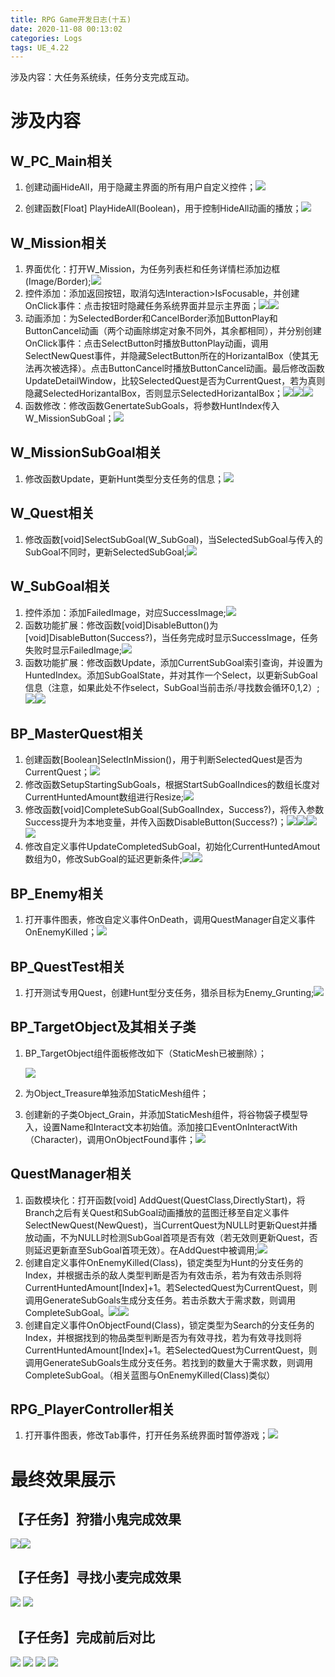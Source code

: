 ```yaml
---
title: RPG Game开发日志(十五)
date: 2020-11-08 00:13:02
categories: Logs
tags: UE_4.22
---
```


涉及内容：大任务系统续，任务分支完成互动。

<!--more-->

# 涉及内容


## W_PC_Main相关

1. 创建动画HideAll，用于隐藏主界面的所有用户自定义控件；<img src='https://img-blog.csdnimg.cn/20201108003424947.png'>

2. 创建函数[Float] PlayHideAll(Boolean)，用于控制HideAll动画的播放；<img src='https://img-blog.csdnimg.cn/20201108004704213.png'>

   
## W_Mission相关

1. 界面优化：打开W_Mission，为任务列表栏和任务详情栏添加边框(Image/Border);<img src='https://img-blog.csdnimg.cn/20201108002312944.png'>
2. 控件添加：添加返回按钮，取消勾选Interaction>IsFocusable，并创建OnClick事件：点击按钮时隐藏任务系统界面并显示主界面；<img src='https://img-blog.csdnimg.cn/20201108004137729.png'><img src='https://img-blog.csdnimg.cn/20201108012623353.png'>
3. 动画添加：为SelectedBorder和CancelBorder添加ButtonPlay和ButtonCancel动画（两个动画除绑定对象不同外，其余都相同），并分别创建OnClick事件：点击SelectButton时播放ButtonPlay动画，调用SelectNewQuest事件，并隐藏SelectButton所在的HorizantalBox（使其无法再次被选择）。点击ButtonCancel时播放ButtonCancel动画。最后修改函数UpdateDetailWindow，比较SelectedQuest是否为CurrentQuest，若为真则隐藏SelectedHorizantalBox，否则显示SelectedHorizantalBox；<img src='https://img-blog.csdnimg.cn/20201108012156563.png'><img src='https://img-blog.csdnimg.cn/20201108014256728.png'><img src='https://img-blog.csdnimg.cn/2020110801435634.png'>
4. 函数修改：修改函数GenertateSubGoals，将参数HuntIndex传入W_MissionSubGoal；<img src='https://img-blog.csdnimg.cn/20201108231031870.png'>





## W_MissionSubGoal相关

1. 修改函数Update，更新Hunt类型分支任务的信息；<img src='https://img-blog.csdnimg.cn/20201108024335447.png'>


## W_Quest相关

1. 修改函数[void]SelectSubGoal(W_SubGoal)，当SelectedSubGoal与传入的SubGoal不同时，更新SelectedSubGoal;<img src='https://img-blog.csdnimg.cn/20201108021956595.png'>


## W_SubGoal相关

1. 控件添加：添加FailedImage，对应SuccessImage;<img src='https://img-blog.csdnimg.cn/20201108020420640.png'>
2. 函数功能扩展：修改函数[void]DisableButton()为[void]DisableButton(Success?)，当任务完成时显示SuccessImage，任务失败时显示FailedImage;<img src='https://img-blog.csdnimg.cn/2020110916482665.png'>
3. 函数功能扩展：修改函数Update，添加CurrentSubGoal索引查询，并设置为HuntedIndex。添加SubGoalState，并对其作一个Select，以更新SubGoal信息（注意，如果此处不作select，SubGoal当前击杀/寻找数会循环0,1,2）;<img src='https://img-blog.csdnimg.cn/20201108023744297.png'><img src='https://img-blog.csdnimg.cn/20201109164737918.png'>



## BP_MasterQuest相关

1. 创建函数[Boolean]SelectInMission()，用于判断SelectedQuest是否为CurrentQuest；<img src='https://img-blog.csdnimg.cn/20201108014943318.png'>
2. 修改函数SetupStartingSubGoals，根据StartSubGoalIndices的数组长度对CurrentHuntedAmount数组进行Resize;<img src='https://img-blog.csdnimg.cn/20201108015344389.png'>
3. 修改函数[void]CompleteSubGoal(SubGoalIndex，Success?)，将传入参数Success提升为本地变量，并传入函数DisableButton(Success?)；<img src='https://img-blog.csdnimg.cn/20201109165028882.png'><img src='https://img-blog.csdnimg.cn/20201109165053562.png'><img src='https://img-blog.csdnimg.cn/20201109165133515.png'><img src='https://img-blog.csdnimg.cn/20201109165224466.png'>
4. 修改自定义事件UpdateCompletedSubGoal，初始化CurrentHuntedAmout数组为0，修改SubGoal的延迟更新条件;<img src='https://img-blog.csdnimg.cn/2020110802323032.png'><img src='https://img-blog.csdnimg.cn/20201108023250768.png'>



## BP_Enemy相关

1. 打开事件图表，修改自定义事件OnDeath，调用QuestManager自定义事件OnEnemyKilled；<img src='https://img-blog.csdnimg.cn/20201108031744839.png'>



## BP_QuestTest相关

1. 打开测试专用Quest，创建Hunt型分支任务，猎杀目标为Enemy_Grunting;<img src='https://img-blog.csdnimg.cn/20201108031950863.png'>



## BP_TargetObject及其相关子类

1. BP_TargetObject组件面板修改如下（StaticMesh已被删除）；

   <img src='https://img-blog.csdnimg.cn/20201108033013777.png'>

2. 为Object_Treasure单独添加StaticMesh组件；

3. 创建新的子类Object_Grain，并添加StaticMesh组件，将谷物袋子模型导入，设置Name和Interact文本初始值。添加接口EventOnInteractWith（Character)，调用OnObjectFound事件；<img src='https://img-blog.csdnimg.cn/20201108033817418.png'>

## QuestManager相关

1. 函数模块化：打开函数[void] AddQuest(QuestClass,DirectlyStart)，将Branch之后有关Quest和SubGoal动画播放的蓝图迁移至自定义事件SelectNewQuest(NewQuest)，当CurrentQuest为NULL时更新Quest并播放动画，不为NULL时检测SubGoal首项是否有效（若无效则更新Quest，否则延迟更新直至SubGoal首项无效）。在AddQuest中被调用;<img src='https://img-blog.csdnimg.cn/20201108011601891.png'>
2. 创建自定义事件OnEnemyKilled(Class)，锁定类型为Hunt的分支任务的Index，并根据击杀的敌人类型判断是否为有效击杀，若为有效击杀则将CurrentHuntedAmount[Index]+1。若SelectedQuest为CurrentQuest，则调用GenerateSubGoals生成分支任务。若击杀数大于需求数，则调用CompleteSubGoal。<img src='https://img-blog.csdnimg.cn/20201108030332689.png'><img src='https://img-blog.csdnimg.cn/20201108031407189.png'>
3. 创建自定义事件OnObjectFound(Class)，锁定类型为Search的分支任务的Index，并根据找到的物品类型判断是否为有效寻找，若为有效寻找则将CurrentHuntedAmount[Index]+1。若SelectedQuest为CurrentQuest，则调用GenerateSubGoals生成分支任务。若找到的数量大于需求数，则调用CompleteSubGoal。（相关蓝图与OnEnemyKilled(Class)类似）


## RPG_PlayerController相关

1. 打开事件图表，修改Tab事件，打开任务系统界面时暂停游戏；<img src='https://img-blog.csdnimg.cn/2020110800393081.png'>

# 最终效果展示

## 【子任务】狩猎小鬼完成效果

<img src='https://img-blog.csdnimg.cn/20201109160208908.png'><img src='https://img-blog.csdnimg.cn/202011091641213.png'>

## 【子任务】寻找小麦完成效果

<img src='https://img-blog.csdnimg.cn/20201108230246514.png'>

<img src='https://img-blog.csdnimg.cn/20201108230310157.png'>

## 【子任务】完成前后对比

<img src='https://img-blog.csdnimg.cn/20201108230013575.png'>

<img src='https://img-blog.csdnimg.cn/20201108230045246.png'>

<img src='https://img-blog.csdnimg.cn/2020110916421358.png'>

<img src='https://img-blog.csdnimg.cn/20201109164242272.png'>